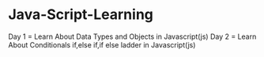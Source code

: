 # Java-Script-Learning

Day 1 = Learn About Data Types and Objects in Javascript(js)
Day 2 = Learn About Conditionals if,else if,if else ladder in Javascript(js)
